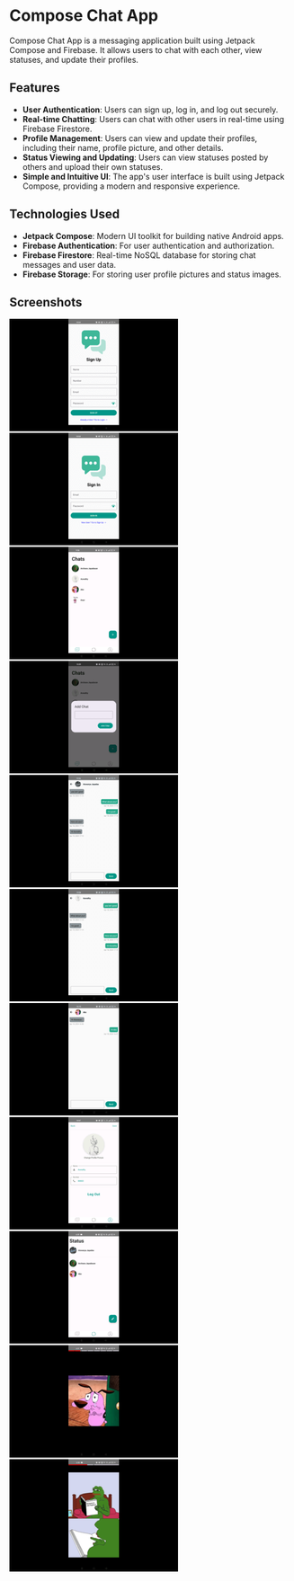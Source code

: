 # Compose Chat App

Compose Chat App is a messaging application built using Jetpack Compose and Firebase. It allows users to chat with each other, view statuses, and update their profiles.

## Features

- **User Authentication**: Users can sign up, log in, and log out securely.
- **Real-time Chatting**: Users can chat with other users in real-time using Firebase Firestore.
- **Profile Management**: Users can view and update their profiles, including their name, profile picture, and other details.
- **Status Viewing and Updating**: Users can view statuses posted by others and upload their own statuses.
- **Simple and Intuitive UI**: The app's user interface is built using Jetpack Compose, providing a modern and responsive experience.

## Technologies Used

- **Jetpack Compose**: Modern UI toolkit for building native Android apps.
- **Firebase Authentication**: For user authentication and authorization.
- **Firebase Firestore**: Real-time NoSQL database for storing chat messages and user data.
- **Firebase Storage**: For storing user profile pictures and status images.

## Screenshots

![Screenshot 1](/screenshots/signup.png)
![Screenshot 2](/screenshots/login.png)
![Screenshot 3](/screenshots/chatlist%20screen.png)
![Screenshot 3](/screenshots/Add%20chat%20number.png)
![Screenshot 4](/screenshots/chat1.png)
![Screenshot 5](/screenshots/chat2.png)
![Screenshot 6](/screenshots/chat3.png)
![Screenshot 7](/screenshots/profile.png)
![Screenshot 8](/screenshots/statusList.png)
![Screenshot 9](/screenshots/status1.png)
![Screenshot 10](/screenshots/status2.png)
